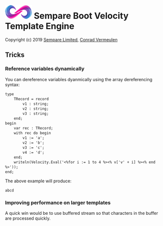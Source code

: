 # ![](../images/sempare-logo-45px.png) Sempare Boot Velocity Template Engine

Copyright (c) 2019 [Sempare Limited](http://www.sempare.ltd), [Conrad Vermeulen](mailto:conrad.vermeulen@gmail.com)

## Tricks

### Reference variables dynamically

You can dereference variables dyanmically using the array dereferencing syntax:
```
type
    TRecord = record
        v1 : string;
        v2 : string;
        v3 : string;
    end;
begin
    var rec : TRecord;
    with rec do begin
        v1 := 'a';
        v2 := 'b';
        v3 := 'c';
        v4 := 'd';
    end;
    writeln(Velocity.Eval('<%for i := 1 to 4 %><% v['v' + i] %><% end %>'));
end;
```
The above example will produce:
```
abcd
```
### Improving performance on larger templates

A quick win would be to use buffered stream so that characters in the buffer are processed quickly.
